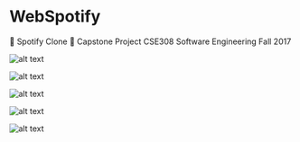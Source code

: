 # WebSpotify
 🎵 Spotify Clone 🎵
 Capstone Project 
 CSE308 Software Engineering Fall 2017
 
 
![alt text](https://github.com/imthenalls/WebSpotify/blob/master/src/main/webapp/resources/img/screenshots/hw2/browseCharts.png?raw=true)


![alt text](https://github.com/imthenalls/WebSpotify/blob/master/src/main/webapp/resources/img/screenshots/hw2/browseGenres.png?raw=true)


![alt text](https://github.com/imthenalls/WebSpotify/blob/master/src/main/webapp/resources/img/screenshots/hw2/profile.png?raw=true)


![alt text](https://github.com/imthenalls/WebSpotify/blob/master/src/main/webapp/resources/img/screenshots/hw2/radioPage.png?raw=true)


![alt text](https://github.com/imthenalls/WebSpotify/blob/master/src/main/webapp/resources/img/screenshots/hw2/search.png?raw=true)
